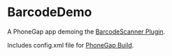 BarcodeDemo
===========

A PhoneGap app demoing the [BarcodeScanner Plugin](http://github.com/falkenbach/BarcodeScanner).

Includes config.xml file for [PhoneGap Build](https://build.phonegap.com).
